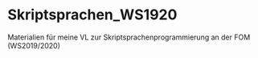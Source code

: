 # Skriptsprachen_WS1920

Materialien für meine VL zur Skriptsprachenprogrammierung an der FOM (WS2019/2020)
